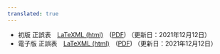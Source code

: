 ```yaml
---
translated: true
---
```

* 初版 正誤表　[LaTeXML (html)](firstEdition/)　([PDF](./firstEdition/firstEditionPDF.pdf)) （更新日：2021年12月12日）
* 電子版 正誤表　[LaTeXML (html)](e-pubEdition/)　([PDF](./e-pubEdition/e-pubEditionPDF.pdf)) （更新日：2021年12月12日）

